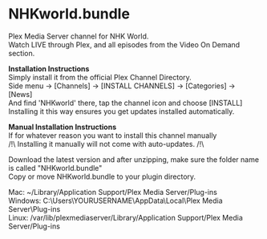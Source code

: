 # NHKworld.bundle
Plex Media Server channel for NHK World.  
Watch LIVE through Plex, and all episodes from the Video On Demand section.  
  
**Installation Instructions**  
Simply install it from the official Plex Channel Directory.  
Side menu → [Channels] → [INSTALL CHANNELS] → [Categories] → [News]  
And find 'NHKworld' there, tap the channel icon and choose [INSTALL]  
Installing it this way ensures you get updates installed automatically.  

**Manual Installation Instructions**  
If for whatever reason you want to install this channel manually  
 /!\ Installing it manually will not come with auto-updates. /!\  

Download the latest version and after unzipping, make sure the folder name is called "NHKworld.bundle"  
Copy or move NHKworld.bundle to your plugin directory.

Mac: ~/Library/Application Support/Plex Media Server/Plug-ins  
Windows: C:\Users\YOURUSERNAME\AppData\Local\Plex Media Server\Plug-ins  
Linux: /var/lib/plexmediaserver/Library/Application Support/Plex Media Server/Plug-ins  